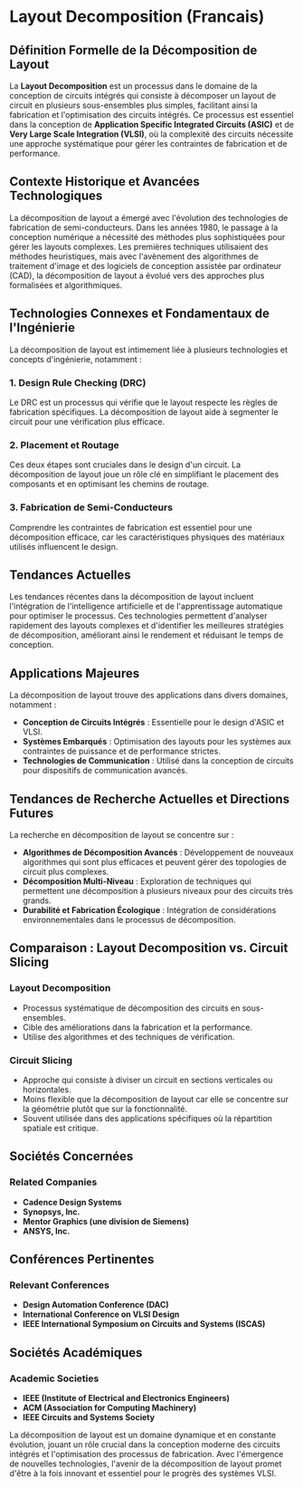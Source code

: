 # Layout Decomposition (Francais)

## Définition Formelle de la Décomposition de Layout

La **Layout Decomposition** est un processus dans le domaine de la conception de circuits intégrés qui consiste à décomposer un layout de circuit en plusieurs sous-ensembles plus simples, facilitant ainsi la fabrication et l'optimisation des circuits intégrés. Ce processus est essentiel dans la conception de **Application Specific Integrated Circuits (ASIC)** et de **Very Large Scale Integration (VLSI)**, où la complexité des circuits nécessite une approche systématique pour gérer les contraintes de fabrication et de performance.

## Contexte Historique et Avancées Technologiques

La décomposition de layout a émergé avec l'évolution des technologies de fabrication de semi-conducteurs. Dans les années 1980, le passage à la conception numérique a nécessité des méthodes plus sophistiquées pour gérer les layouts complexes. Les premières techniques utilisaient des méthodes heuristiques, mais avec l'avènement des algorithmes de traitement d'image et des logiciels de conception assistée par ordinateur (CAD), la décomposition de layout a évolué vers des approches plus formalisées et algorithmiques.

## Technologies Connexes et Fondamentaux de l'Ingénierie

La décomposition de layout est intimement liée à plusieurs technologies et concepts d'ingénierie, notamment :

### 1. **Design Rule Checking (DRC)**
Le DRC est un processus qui vérifie que le layout respecte les règles de fabrication spécifiques. La décomposition de layout aide à segmenter le circuit pour une vérification plus efficace.

### 2. **Placement et Routage**
Ces deux étapes sont cruciales dans le design d'un circuit. La décomposition de layout joue un rôle clé en simplifiant le placement des composants et en optimisant les chemins de routage.

### 3. **Fabrication de Semi-Conducteurs**
Comprendre les contraintes de fabrication est essentiel pour une décomposition efficace, car les caractéristiques physiques des matériaux utilisés influencent le design.

## Tendances Actuelles

Les tendances récentes dans la décomposition de layout incluent l'intégration de l'intelligence artificielle et de l'apprentissage automatique pour optimiser le processus. Ces technologies permettent d'analyser rapidement des layouts complexes et d'identifier les meilleures stratégies de décomposition, améliorant ainsi le rendement et réduisant le temps de conception.

## Applications Majeures

La décomposition de layout trouve des applications dans divers domaines, notamment :

- **Conception de Circuits Intégrés** : Essentielle pour le design d'ASIC et VLSI.
- **Systèmes Embarqués** : Optimisation des layouts pour les systèmes aux contraintes de puissance et de performance strictes.
- **Technologies de Communication** : Utilisé dans la conception de circuits pour dispositifs de communication avancés.

## Tendances de Recherche Actuelles et Directions Futures

La recherche en décomposition de layout se concentre sur :

- **Algorithmes de Décomposition Avancés** : Développement de nouveaux algorithmes qui sont plus efficaces et peuvent gérer des topologies de circuit plus complexes.
- **Décomposition Multi-Niveau** : Exploration de techniques qui permettent une décomposition à plusieurs niveaux pour des circuits très grands.
- **Durabilité et Fabrication Écologique** : Intégration de considérations environnementales dans le processus de décomposition.

## Comparaison : Layout Decomposition vs. Circuit Slicing

### Layout Decomposition
- Processus systématique de décomposition des circuits en sous-ensembles.
- Cible des améliorations dans la fabrication et la performance.
- Utilise des algorithmes et des techniques de vérification.

### Circuit Slicing
- Approche qui consiste à diviser un circuit en sections verticales ou horizontales.
- Moins flexible que la décomposition de layout car elle se concentre sur la géométrie plutôt que sur la fonctionnalité.
- Souvent utilisée dans des applications spécifiques où la répartition spatiale est critique.

## Sociétés Concernées

### **Related Companies**
- **Cadence Design Systems**
- **Synopsys, Inc.**
- **Mentor Graphics (une division de Siemens)**
- **ANSYS, Inc.**

## Conférences Pertinentes

### **Relevant Conferences**
- **Design Automation Conference (DAC)**
- **International Conference on VLSI Design**
- **IEEE International Symposium on Circuits and Systems (ISCAS)**

## Sociétés Académiques

### **Academic Societies**
- **IEEE (Institute of Electrical and Electronics Engineers)**
- **ACM (Association for Computing Machinery)**
- **IEEE Circuits and Systems Society**

La décomposition de layout est un domaine dynamique et en constante évolution, jouant un rôle crucial dans la conception moderne des circuits intégrés et l'optimisation des processus de fabrication. Avec l'émergence de nouvelles technologies, l'avenir de la décomposition de layout promet d'être à la fois innovant et essentiel pour le progrès des systèmes VLSI.